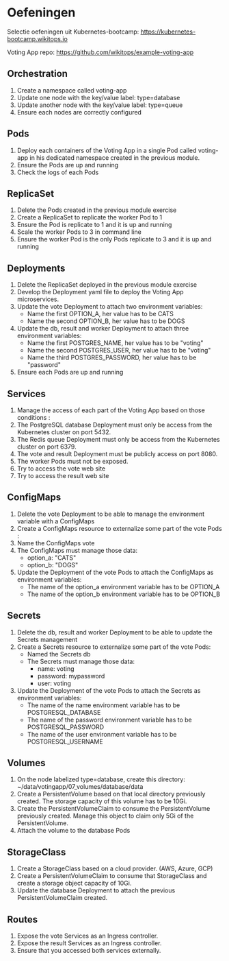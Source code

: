 # Oefeningen

Selectie oefeningen uit Kubernetes-bootcamp:
https://kubernetes-bootcamp.wikitops.io

Voting App repo:
https://github.com/wikitops/example-voting-app

## Orchestration

1. Create a namespace called voting-app
2. Update one node with the key/value label: type=database
3. Update another node with the key/value label: type=queue
4. Ensure each nodes are correctly configured

## Pods

1. Deploy each containers of the Voting App in a single Pod called voting-app in his dedicated namespace created in the previous module.
2. Ensure the Pods are up and running
3. Check the logs of each Pods

## ReplicaSet

1. Delete the Pods created in the previous module exercise
2. Create a ReplicaSet to replicate the worker Pod to 1
3. Ensure the Pod is replicate to 1 and it is up and running
4. Scale the worker Pods to 3 in command line
5. Ensure the worker Pod is the only Pods replicate to 3 and it is up and running

## Deployments

1. Delete the ReplicaSet deployed in the previous module exercise
2. Develop the Deployment yaml file to deploy the Voting App microservices.
3. Update the vote Deployment to attach two environment variables:
   - Name the first OPTION_A, her value has to be CATS
   - Name the second OPTION_B, her value has to be DOGS
6. Update the db, result and worker Deployment to attach three environment variables:
   - Name the first POSTGRES_NAME, her value has to be "voting"
   - Name the second POSTGRES_USER, her value has to be "voting"
   - Name the third POSTGRES_PASSWORD, her value has to be "password"
7. Ensure each Pods are up and running

## Services

1. Manage the access of each part of the Voting App based on those conditions :
2. The PostgreSQL database Deployment must only be access from the Kubernetes cluster on port 5432.
3. The Redis queue Deployment must only be access from the Kubernetes cluster on port 6379.
4. The vote and result Deployment must be publicly access on port 8080.
5. The worker Pods must not be exposed.
6. Try to access the vote web site
7. Try to access the result web site

## ConfigMaps

1. Delete the vote Deployment to be able to manage the environment variable with a ConfigMaps
2. Create a ConfigMaps resource to externalize some part of the vote Pods :
3. Name the ConfigMaps vote
4. The ConfigMaps must manage those data:
   - option_a: "CATS"
   - option_b: "DOGS"
5. Update the Deployment of the vote Pods to attach the ConfigMaps as environment variables:
   - The name of the option_a environment variable has to be OPTION_A
   - The name of the option_b environment variable has to be OPTION_B

## Secrets

1. Delete the db, result and worker Deployment to be able to update the Secrets management
2. Create a Secrets resource to externalize some part of the vote Pods:
   - Named the Secrets db
   - The Secrets must manage those data:
     - name: voting
     - password: mypassword
     - user: voting
3. Update the Deployment of the vote Pods to attach the Secrets as environment variables:
   - The name of the name environment variable has to be POSTGRESQL_DATABASE
   - The name of the password environment variable has to be POSTGRESQL_PASSWORD
   - The name of the user environment variable has to be POSTGRESQL_USERNAME

## Volumes

1. On the node labelized type=database, create this directory: ~/data/votingapp/07_volumes/database/data
2. Create a PersistentVolume based on that local directory previously created. The storage capacity of this volume has to be 10Gi.
3. Create the PersistentVolumeClaim to consume the PersistentVolume previously created. Manage this object to claim only 5Gi of the PersistentVolume.
4. Attach the volume to the database Pods

## StorageClass

1. Create a StorageClass based on a cloud provider. (AWS, Azure, GCP)
2. Create a PersistentVolumeClaim to consume that StorageClass and create a storage object capacity of 10Gi.
3. Update the database Deployment to attach the previous PersistentVolumeClaim created.

## Routes

1. Expose the vote Services as an Ingress controller.
2. Expose the result Services as an Ingress controller.
3. Ensure that you accessed both services externally.
